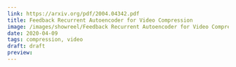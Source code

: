```yaml
---
link: https://arxiv.org/pdf/2004.04342.pdf
title: Feedback Recurrent Autoencoder for Video Compression
image: /images/showreel/Feedback Recurrent Autoencoder for Video Compression.jpg
date: 2020-04-09
tags: compression, video
draft: draft
preview:
---
```



